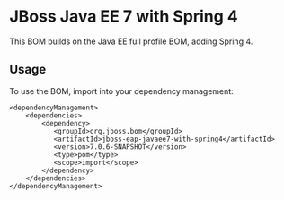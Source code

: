 JBoss Java EE 7 with Spring 4
===============================

This BOM builds on the Java EE full profile BOM, adding Spring 4.
  
Usage
-----

To use the BOM, import into your dependency management:

    <dependencyManagement>
        <dependencies>
            <dependency>
               <groupId>org.jboss.bom</groupId>
               <artifactId>jboss-eap-javaee7-with-spring4</artifactId>
               <version>7.0.6-SNAPSHOT</version>
               <type>pom</type>
               <scope>import</scope>
            </dependency>
        </dependencies>
    </dependencyManagement>
